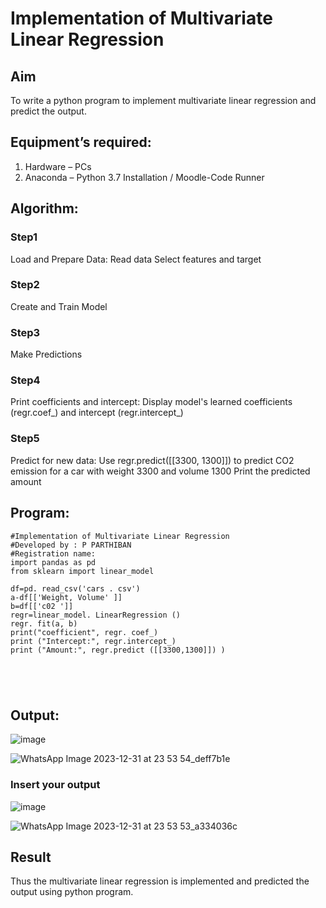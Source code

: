 # Implementation of Multivariate Linear Regression
## Aim
To write a python program to implement multivariate linear regression and predict the output.
## Equipment’s required:
1.	Hardware – PCs
2.	Anaconda – Python 3.7 Installation / Moodle-Code Runner
## Algorithm:
### Step1
Load and Prepare Data:
Read data
Select features and target
### Step2
Create and Train Model

### Step3
Make Predictions
### Step4
Print coefficients and intercept:
Display model's learned coefficients (regr.coef_) and intercept (regr.intercept_)

### Step5
Predict for new data:
Use regr.predict([[3300, 1300]]) to predict CO2 emission for a car with weight 3300 and volume 1300
Print the predicted amount
## Program:
```
#Implementation of Multivariate Linear Regression
#Developed by : P PARTHIBAN
#Registration name:
import pandas as pd
from sklearn import linear_model

df=pd. read_csv('cars . csv')
a-df[['Weight, Volume' ]]
b=df[['c02 ']]
regr=linear_model. LinearRegression ()
regr. fit(a, b)
print("coefficient", regr. coef_)
print ("Intercept:", regr.intercept_)
print ("Amount:", regr.predict ([[3300,1300]]) )





```
## Output:
![image](https://github.com/23007965/Multivariate-Linear-Regression/assets/138971238/aecb823e-1acd-4c9b-88cc-5eb020ebc325)


![WhatsApp Image 2023-12-31 at 23 53 54_deff7b1e](https://github.com/23007965/Multivariate-Linear-Regression/assets/138971238/1cbd28ca-c5ea-497e-bc56-a9dbbd1ce17e)


### Insert your output

![image](https://github.com/23007965/Multivariate-Linear-Regression/assets/138971238/fc926021-9dc1-4fa4-98fa-6c9e0e8864e1)


![WhatsApp Image 2023-12-31 at 23 53 53_a334036c](https://github.com/23007965/Multivariate-Linear-Regression/assets/138971238/dff71da2-82f1-4be0-8576-3c25c54438f1)



## Result
Thus the multivariate linear regression is implemented and predicted the output using python program.
